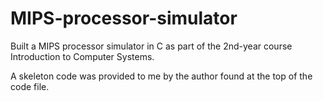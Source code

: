 # MIPS-processor-simulator
Built a MIPS processor simulator in C as part of the 2nd-year course Introduction to Computer Systems.

A skeleton code was provided to me by the author found at the top of the code file.
